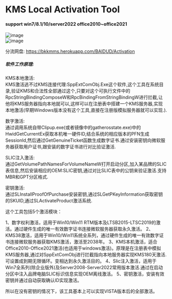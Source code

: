 # KMS Local Activation Tool  

#### support win7/8.1/10/server2022 office2010~office2021

![image](https://github.com/laomms/KmsTool/blob/main/kms.JPG)     
![image](https://github.com/laomms/KmsTool/blob/main/kms2.png)   

分流网盘: https://bkkmms.herokuapp.com/BAIDUD/Activation   

##### 软件工作原理:  
KMS本地激活:  
KMS激活逃不过KMS连接代理:SppExtComObj.Exe这个软件,这个工具在系统目录,验证KMS和合法性全部通过这个,只要对这个可执行文件中的RpcStringBindingComposeW和RpcBindingFromStringBindingW进行拦截,让他将KMS服务器指向本地就可以,这样可以在注册表中搭建一个KMS服务器,实现本地激活(早期Windows版本没有这个工具,直接在注册版模拟服务器就可以实现.).

数字激活:  
通过调用系统自带Clipup.exe(或者镜像中的gatherosstate.exe)中的HwidGetCurrentEx获取本机唯一硬件ID,结合系统的相应版本的PFN生成SessionId,然后通过GetGenuineTicket函数生成数字证书.通过安装密钥向微软服务器获取用户证书,跟安装的数字证书进行对比验证激活.

SLIC注入激活:  
通过GetVolumePathNamesForVolumeNameW打开启动分区,加入某品牌的SLIC表信息,然后安装相应的OEM:SLIC密钥,通过对比SLIC表中的公钥来验证激活.支持MBR和GPT分区格式.

密钥激活:  
通过SLInstallProofOfPurchase安装密钥,通过SLGetPKeyInformation获取密钥的SKUID,通过SLActivateProduct激活系统.


这个工具包括5个激活模块：

1、数字权利激活，适用于Win10/Win11 RTM版本及LTSB2015-LTSC2019的激活。通过硬件生成的唯一有效数字证书连接微软服务器获取永久激活。
2、KMS38激活，适用于Win10/Win11系统全系列，通过硬件生成的唯一有效数字证书连接微软服务器获取KMS激活，激活至2038年。
3、KMS本机激活，适合Office2010-Office2021激活(也适用于windows激活)。原理是在注册表中模拟KMS服务器,通过对SppExtComObj进行拦截指向本地服务器实现KMS180天激活.可设置成到期无限循环。变相达到永久激活目的。
4、Slic注入激活，适用于Win7全系列(除企业版外)及Server2008-Server2022常用版本激活.通过在启动分区中注入品牌电脑SLIC标识信息实现OEM离线激活。
5、密钥激活，安装有效密钥并通过自动获取确认ID实现激活。

所以在没有密钥的情况下，该工具基本上可以实现VISTA版本后的全部激活。















